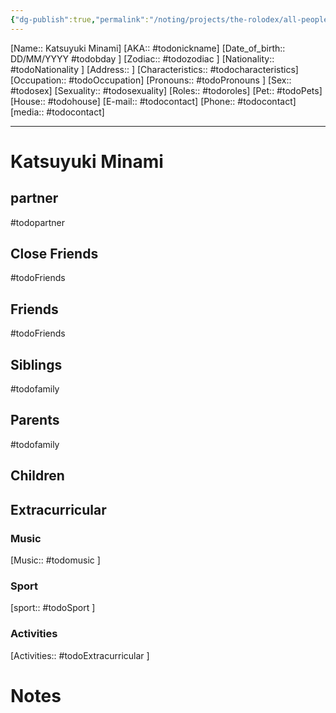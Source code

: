 ```yaml
---
{"dg-publish":true,"permalink":"/noting/projects/the-rolodex/all-people/people/katsuyuki-minami/","dgHomeLink":true,"dgPassFrontmatter":false}
---
```


[Name:: Katsuyuki Minami]
[AKA:: #todonickname]
[Date_of_birth:: DD/MM/YYYY #todobday ]
[Zodiac:: #todozodiac ]
[Nationality:: #todoNationality ]
[Address:: ]
[Characteristics::  #todocharacteristics]
[Occupation:: #todoOccupation]
[Pronouns:: #todoPronouns ]
[Sex:: #todosex]
[Sexuality:: #todosexuality]
[Roles:: #todoroles]
[Pet:: #todoPets]
[House:: #todohouse]
[E-mail:: #todocontact]
[Phone:: #todocontact]
[media:: #todocontact]

---
# Katsuyuki Minami
## partner
#todopartner
## Close Friends
#todoFriends
## Friends
#todoFriends
## Siblings
#todofamily
## Parents
#todofamily
## Children
## Extracurricular
### Music
[Music:: #todomusic ]
### Sport
[sport:: #todoSport ]
### Activities
[Activities:: #todoExtracurricular ]
# Notes